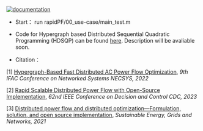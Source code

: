<!--[![Documentation Build](https://github.com/KIT-IAI/rapidPF/workflows/github-pages/badge.svg)](https://github.com/KIT-IAI/rapidPF/actions?query=workflow%3Agithub-pages)-->
[![documentation](https://img.shields.io/badge/docs-stable-blue)](https://xinliang-dai.github.io/rapidPF/)

- Start： run rapidPF/00_use-case/main_test.m

- Code for Hypergraph based Distributed Sequential Quadratic Programming (HDSQP) can be found [here](00_use-case/DSQP_HDQ_detail.m). Description will be avaliable soon.

- Citation：

[1] [Hypergraph-Based Fast Distributed AC Power Flow Optimization](https://www.researchgate.net/publication/372342135_Hypergraph-Based_Fast_Distributed_AC_Power_Flow_Optimization), *9th IFAC Conference on Networked Systems NECSYS, 2022*

[2] [Rapid Scalable Distributed Power Flow with Open-Source Implementation](https://www.sciencedirect.com/science/article/pii/S2405896322006401), *62nd IEEE Conference on Decision and Control CDC, 2023*

[3] [Distributed power flow and distributed optimization—Formulation, solution, and open source implementation](https://reader.elsevier.com/reader/sd/pii/S2352467721000424?token=D5EECD6D02FA35FD7A0A24234FF2FF26B787C510868CF47682E303B0BBB8B7AEDC5FE2196AE0690C20B10A0E50FB8860&originRegion=eu-west-1&originCreation=20220926133903), *Sustainable Energy, Grids and Networks, 2021*

